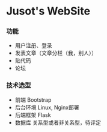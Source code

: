 # Jusot's WebSite

### 功能
* 用户注册、登录
* 发表文章（文章分栏（我，别人））
* 贴代码
* 论坛


### 技术选型
* 前端 Bootstrap
* 后台环境 Linux, Nginx部署
* 后端框架 Flask
* 数据库 关系型或者非关系型，待评定